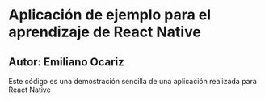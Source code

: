 # Aplicación de ejemplo para el aprendizaje de React Native

## Autor: Emiliano Ocariz

Este código es una demostración sencilla de una aplicación realizada para React Native

